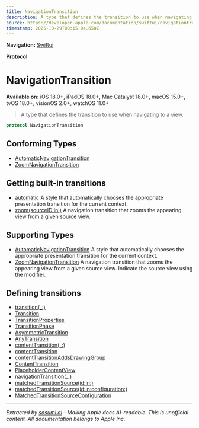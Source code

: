 ```yaml
---
title: NavigationTransition
description: A type that defines the transition to use when navigating to a view.
source: https://developer.apple.com/documentation/swiftui/navigationtransition
timestamp: 2025-10-29T00:15:04.650Z
---
```


**Navigation:** [Swiftui](/documentation/swiftui)

**Protocol**

# NavigationTransition

**Available on:** iOS 18.0+, iPadOS 18.0+, Mac Catalyst 18.0+, macOS 15.0+, tvOS 18.0+, visionOS 2.0+, watchOS 11.0+

> A type that defines the transition to use when navigating to a view.

```swift
protocol NavigationTransition
```

## Conforming Types

- [AutomaticNavigationTransition](/documentation/swiftui/automaticnavigationtransition)
- [ZoomNavigationTransition](/documentation/swiftui/zoomnavigationtransition)

## Getting built-in transitions

- [automatic](/documentation/swiftui/navigationtransition/automatic) A style that automatically chooses the appropriate presentation transition for the current context.
- [zoom(sourceID:in:)](/documentation/swiftui/navigationtransition/zoom(sourceid:in:)) A navigation transition that zooms the appearing view from a given source view.

## Supporting Types

- [AutomaticNavigationTransition](/documentation/swiftui/automaticnavigationtransition) A style that automatically chooses the appropriate presentation transition for the current context.
- [ZoomNavigationTransition](/documentation/swiftui/zoomnavigationtransition) A navigation transition that zooms the appearing view from a given source view. Indicate the source view using the  modifier.

## Defining transitions

- [transition(_:)](/documentation/swiftui/view/transition(_:))
- [Transition](/documentation/swiftui/transition)
- [TransitionProperties](/documentation/swiftui/transitionproperties)
- [TransitionPhase](/documentation/swiftui/transitionphase)
- [AsymmetricTransition](/documentation/swiftui/asymmetrictransition)
- [AnyTransition](/documentation/swiftui/anytransition)
- [contentTransition(_:)](/documentation/swiftui/view/contenttransition(_:))
- [contentTransition](/documentation/swiftui/environmentvalues/contenttransition)
- [contentTransitionAddsDrawingGroup](/documentation/swiftui/environmentvalues/contenttransitionaddsdrawinggroup)
- [ContentTransition](/documentation/swiftui/contenttransition)
- [PlaceholderContentView](/documentation/swiftui/placeholdercontentview)
- [navigationTransition(_:)](/documentation/swiftui/view/navigationtransition(_:))
- [matchedTransitionSource(id:in:)](/documentation/swiftui/view/matchedtransitionsource(id:in:))
- [matchedTransitionSource(id:in:configuration:)](/documentation/swiftui/view/matchedtransitionsource(id:in:configuration:))
- [MatchedTransitionSourceConfiguration](/documentation/swiftui/matchedtransitionsourceconfiguration)

---

*Extracted by [sosumi.ai](https://sosumi.ai) - Making Apple docs AI-readable.*
*This is unofficial content. All documentation belongs to Apple Inc.*
